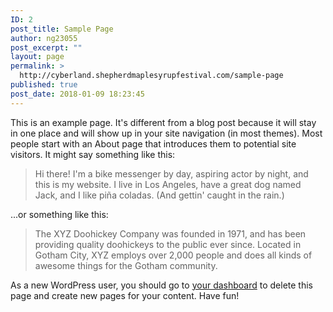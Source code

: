 ```yaml
---
ID: 2
post_title: Sample Page
author: ng23055
post_excerpt: ""
layout: page
permalink: >
  http://cyberland.shepherdmaplesyrupfestival.com/sample-page
published: true
post_date: 2018-01-09 18:23:45
---
```

This is an example page. It's different from a blog post because it will stay in one place and will show up in your site navigation (in most themes). Most people start with an About page that introduces them to potential site visitors. It might say something like this:

<blockquote>Hi there! I'm a bike messenger by day, aspiring actor by night, and this is my website. I live in Los Angeles, have a great dog named Jack, and I like pi&#241;a coladas. (And gettin' caught in the rain.)</blockquote>

...or something like this:

<blockquote>The XYZ Doohickey Company was founded in 1971, and has been providing quality doohickeys to the public ever since. Located in Gotham City, XYZ employs over 2,000 people and does all kinds of awesome things for the Gotham community.</blockquote>

As a new WordPress user, you should go to <a href="http://cyberland.shepherdmaplesyrupfestival.com/wp-admin/">your dashboard</a> to delete this page and create new pages for your content. Have fun!